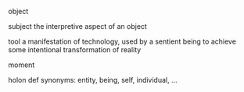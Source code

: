
object


subject
the interpretive aspect of an object


tool
a manifestation of technology, used by a sentient being to achieve some intentional transformation of reality

moment

holon
def
synonyms: entity, being, self, individual, ...
